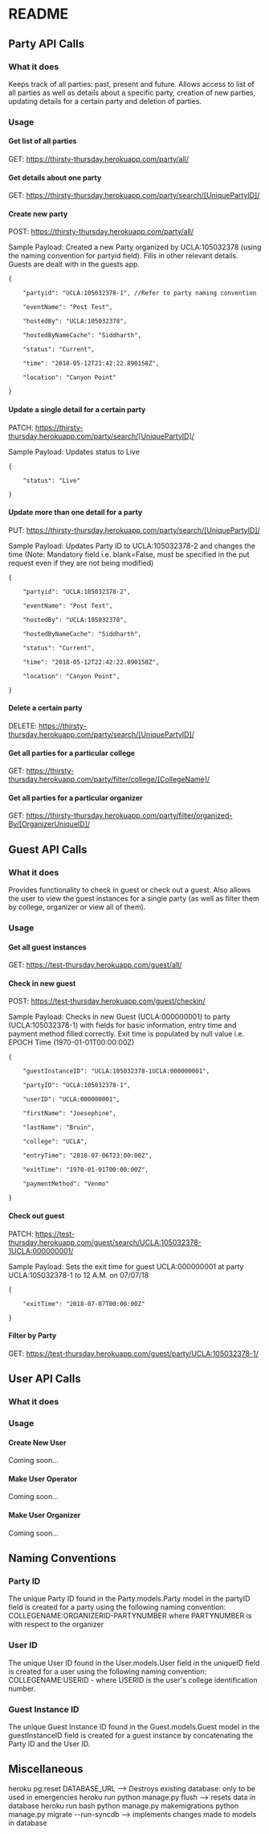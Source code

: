 # README

## Party API Calls

### What it does

Keeps track of all parties: past, present and future.
Allows access to list of all parties as well as details about a specific party, creation of new parties, updating details for a certain party and deletion of parties.

### Usage

#### Get list of all parties
GET: https://thirsty-thursday.herokuapp.com/party/all/

#### Get details about one party
GET: https://thirsty-thursday.herokuapp.com/party/search/[UniquePartyID]/

#### Create new party
POST: https://thirsty-thursday.herokuapp.com/party/all/

Sample Payload: Created a new Party organized by UCLA:105032378 (using the naming convention for partyid field). Fills in other relevant details. Guests are dealt with in the guests app. 

    {
        
        "partyid": "UCLA:105032378-1", //Refer to party naming convention
 
        "eventName": "Post Test",
 
        "hostedBy": "UCLA:105032378",

        "hostedByNameCache": "Siddharth",
        
        "status": "Current",
        
        "time": "2018-05-12T21:42:22.890158Z",
        
        "location": "Canyon Point"
    
    }

#### Update a single detail for a certain party
PATCH: https://thirsty-thursday.herokuapp.com/party/search/[UniquePartyID]/

Sample Payload: Updates status to Live

    {
    
        "status": "Live"

    }

#### Update more than one detail for a party
PUT: https://thirsty-thursday.herokuapp.com/party/search/[UniquePartyID]/

Sample Payload: Updates Party ID to UCLA:105032378-2 and changes the time
(Note: Mandatory field i.e. blank=False, must be specified in the put request even if they are not being modified)

    {
        
        "partyid": "UCLA:105032378-2",
 
        "eventName": "Post Test",
 
        "hostedBy": "UCLA:105032378",

        "hostedByNameCache": "Siddharth",
        
        "status": "Current",
        
        "time": "2018-05-12T22:42:22.890158Z",
        
        "location": "Canyon Point",
        
    }
    
#### Delete a certain party
DELETE: https://thirsty-thursday.herokuapp.com/party/search/[UniquePartyID]/

#### Get all parties for a particular college
GET: https://thirsty-thursday.herokuapp.com/party/filter/college/[CollegeName]/

#### Get all parties for a particular organizer
GET: https://thirsty-thursday.herokuapp.com/party/filter/organized-By/[OrganizerUniqueID]/

## Guest API Calls

### What it does

Provides functionality to check in guest or check out a guest.
Also allows the user to view the guest instances for a single party (as well as filter them by college, organizer or view all of them).  

### Usage

#### Get all guest instances
GET: https://test-thursday.herokuapp.com/guest/all/

#### Check in new guest
POST: https://test-thursday.herokuapp.com/guest/checkin/ 

Sample Payload: Checks in new Guest (UCLA:000000001) to party (UCLA:105032378-1) with fields for basic information, entry time and payment method filled correctly. Exit time is populated by null value i.e. EPOCH Time (1970-01-01T00:00:00Z)

    {

        "guestInstanceID": "UCLA:105032378-1UCLA:000000001",

        "partyID": "UCLA:105032378-1",

        "userID": "UCLA:000000001",

        "firstName": "Joesephine",

        "lastName": "Bruin",

        "college": "UCLA",

        "entryTime": "2018-07-06T23:00:00Z",

        "exitTime": "1970-01-01T00:00:00Z",

        "paymentMethod": "Venmo"

    }

#### Check out guest
PATCH:  https://test-thursday.herokuapp.com/guest/search/UCLA:105032378-1UCLA:000000001/ 

Sample Payload: Sets the exit time for guest UCLA:000000001 at party UCLA:105032378-1 to 12 A.M. on 07/07/18

    {

        "exitTime": "2018-07-07T00:00:00Z"

    }   

#### Filter by Party
GET: https://test-thursday.herokuapp.com/guest/party/UCLA:105032378-1/ 

## User API Calls

### What it does

### Usage

#### Create New User

Coming soon...

#### Make User Operator

Coming soon...

#### Make User Organizer

Coming soon...

## Naming Conventions

### Party ID 

The unique Party ID found in the Party.models.Party model in the partyID field is created for a party using the following naming convention:
COLLEGENAME:ORGANIZERID-PARTYNUMBER
where PARTYNUMBER is with respect to the organizer

### User ID
The unique User ID found in the User.models.User field in the uniqueID field is created for a user using the following naming convention:
COLLEGENAME:USERID - where USERID is the user's college identification number. 

### Guest Instance ID
The unique Guest Instance ID found in the Guest.models.Guest model in the guestInstanceID field is created for a guest instance by concatenating the Party ID and the User ID. 

## Miscellaneous
heroku pg:reset DATABASE_URL --> Destroys existing database: only to be used in emergencies
heroku run python manage.py flush --> resets data in database
heroku run bash
python manage.py makemigrations
python manage.py migrate --run-syncdb --> implements changes made to models in database
